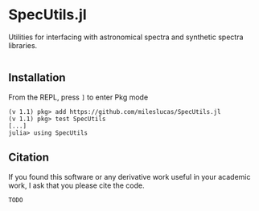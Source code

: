 # SpecUtils.jl

Utilities for interfacing with astronomical spectra and synthetic spectra libraries.

```@contents
```

## Installation

From the REPL, press `]` to enter Pkg mode
```
(v 1.1) pkg> add https://github.com/mileslucas/SpecUtils.jl
(v 1.1) pkg> test SpecUtils
[...]
julia> using SpecUtils
```

## Citation

If you found this software or any derivative work useful in your academic work, I ask that you please cite the code.

```
TODO
```